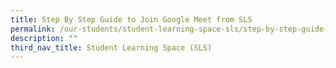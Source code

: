 ```yaml
---
title: Step By Step Guide to Join Google Meet from SLS
permalink: /our-students/student-learning-space-sls/step-by-step-guide-to-join-google-meet-from-sls/
description: ""
third_nav_title: Student Learning Space (SLS)
---
```

